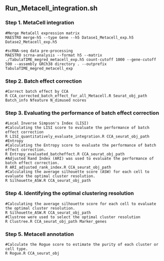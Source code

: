 ## Run_Metacell_integration.sh

### Step 1. MetaCell integration
    #Merge MetaCell expression matrix
    MAESTRO merge-h5 --type Gene --h5 Datase1_Metacell_exp.h5 Datase2_Metacell_exp.h5

    #scRNA-seq data pre-processing 
    MAESTRO scrna-analysis --format h5 --matrix ./TabulaTIME_megred_metacell_exp.h5 count-cutoff 1000 --gene-cutoff 500 --assembly GRCh38 directory . --outprefix TabulaTIME_megred_metacell_exp

### Step 2. Batch effect correction   
    #Correct batch effect by CCA
    R CCA_corrected_batch_effect_for_all_Metacell.R Seurat_obj_path Batch_info Nfeature N_dimused ncores

### Step 3. Evaluating the performance of batch effect correction
    #Local Inverse Simpson's Index (LISI)
    #Calculating the LISI score to evaluate the performance of batch effect correction
    R LISI_quantitatively_evaluate_integration.R CCA_seurat_obj_path
    #Entropy
    #Calculating the Entropy score to evaluate the performance of batch effect correction.
    R Entropy_evaluated_batcheffect.R CCA_seurat_obj_path
    #Adjusted Rand Index (ARI) was used to evaluate the performance of batch effect correction.
    R ARI_adjusted_rank_index.R CCA_seurat_obj_path
    #Calculating the average silhouette score (ASW) for each cell to evaluate the optimal cluster resolution.
    R Silhouette_ASW.R CCA_seurat_obj_path

### Step 4. Identifying the optimal clustering resolution
    #Calculating the average silhouette score for each cell to evaluate the optimal cluster resolution.
    R Silhouette_ASW.R CCA_seurat_obj_path
    #Clustree were used to select the optimal cluster resolution 
    R Clustree.R CCA_seurat_obj_path Marker_genes

### Step 5. Metacell annotation
    #Calculate the Rogue score to estimate the purity of each cluster or cell type.
    R Rogue.R CCA_seurat_obj

